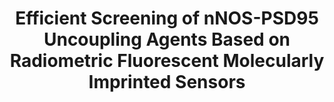 ---
title: "Efficient Screening of nNOS-PSD95 Uncoupling Agents Based on Radiometric Fluorescent Molecularly Imprinted Sensors"
href: "https://aem.usp-pl.com/index.php/aem/article/view/295"
icon: "lucide:book-open"
published: "2022-11-07"
journal: "Advanced Emergency Medicine"
---
